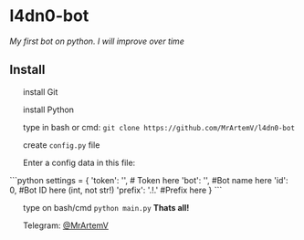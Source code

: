 <h1> l4dn0-bot</h1>
<i>My first bot on python. I will improve over time</i>

<h2> Install</h2>

<ol>install Git</ol>
<ol>install Python</ol>
<ol>type in bash or cmd: <code>git clone https://github.com/MrArtemV/l4dn0-bot</code></ol>
<ol>create <code>config.py</code> file</ol>
<ol>Enter a config data in this file:</ol>
```python
settings = {
    'token': '', # Token here
    'bot': '',  #Bot name here
    'id': 0,  #Bot ID here (int, not str!)
    'prefix': '.!.' #Prefix here
}
```
<ol>type on bash/cmd <code>python main.py</code>
<b>Thats all!</b>
<p>Telegram: <a href="https://t.me/mrartemv">@MrArtemV</a></p>
